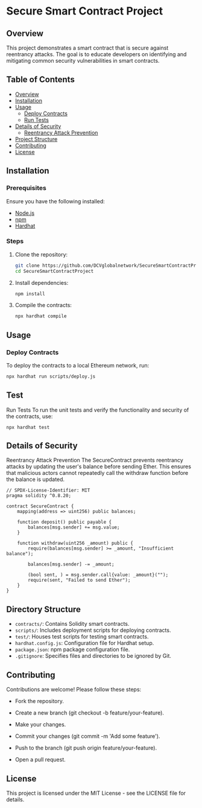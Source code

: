 # Secure Smart Contract Project

## Overview

This project demonstrates a smart contract that is secure against reentrancy attacks. The goal is to educate developers on identifying and mitigating common security vulnerabilities in smart contracts.

## Table of Contents

- [Overview](#overview)
- [Installation](#installation)
- [Usage](#usage)
  - [Deploy Contracts](#deploy-contracts)
  - [Run Tests](#run-tests)
- [Details of Security](#details-of-security)
  - [Reentrancy Attack Prevention](#reentrancy-attack-prevention)
- [Project Structure](#project-structure)
- [Contributing](#contributing)
- [License](#license)

## Installation

### Prerequisites

Ensure you have the following installed:
- [Node.js](https://nodejs.org/)
- [npm](https://www.npmjs.com/)
- [Hardhat](https://hardhat.org/)

### Steps

1. Clone the repository:
    ```sh
    git clone https://github.com/DCVglobalnetwork/SecureSmartContractProject.git
    cd SecureSmartContractProject
    ```

2. Install dependencies:
    ```sh
    npm install
    ```

3. Compile the contracts:
    ```sh
    npx hardhat compile
    ```

## Usage

### Deploy Contracts

To deploy the contracts to a local Ethereum network, run:
```sh
npx hardhat run scripts/deploy.js
```

## Test 
Run Tests
To run the unit tests and verify the functionality and security of the contracts, use:
```shell
npx hardhat test
```

## Details of Security
Reentrancy Attack Prevention
The SecureContract prevents reentrancy attacks by updating the user's balance before sending Ether. 
This ensures that malicious actors cannot repeatedly call the withdraw function before the balance is updated.
```shell
// SPDX-License-Identifier: MIT
pragma solidity ^0.8.20;

contract SecureContract {
    mapping(address => uint256) public balances;

    function deposit() public payable {
        balances[msg.sender] += msg.value;
    }

    function withdraw(uint256 _amount) public {
        require(balances[msg.sender] >= _amount, "Insufficient balance");

        balances[msg.sender] -= _amount;

        (bool sent, ) = msg.sender.call{value: _amount}("");
        require(sent, "Failed to send Ether");
    }
}
```

## Directory Structure

- `contracts/`: Contains Solidity smart contracts.
- `scripts/`: Includes deployment scripts for deploying contracts.
- `test/`: Houses test scripts for testing smart contracts.
- `hardhat.config.js`: Configuration file for Hardhat setup.
- `package.json`: npm package configuration file.
- `.gitignore`: Specifies files and directories to be ignored by Git.


## Contributing
Contributions are welcome! Please follow these steps:

* Fork the repository.

* Create a new branch (git checkout -b feature/your-feature).
  
* Make your changes.
  
* Commit your changes (git commit -m 'Add some feature').
  
* Push to the branch (git push origin feature/your-feature).
  
* Open a pull request.
  
## License
This project is licensed under the MIT License - see the LICENSE file for details.

